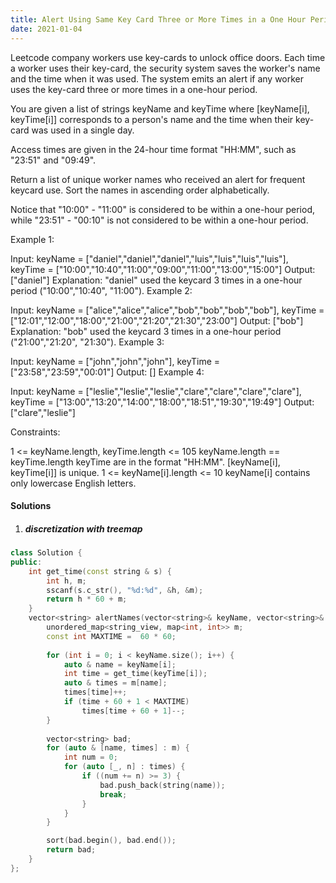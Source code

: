 ```yaml
---
title: Alert Using Same Key Card Three or More Times in a One Hour Perio
date: 2021-01-04
---
```

Leetcode company workers use key-cards to unlock office doors. Each time a worker uses their key-card, the security system saves the worker's name and the time when it was used. The system emits an alert if any worker uses the key-card three or more times in a one-hour period.

You are given a list of strings keyName and keyTime where [keyName[i], keyTime[i]] corresponds to a person's name and the time when their key-card was used in a single day.

Access times are given in the 24-hour time format "HH:MM", such as "23:51" and "09:49".

Return a list of unique worker names who received an alert for frequent keycard use. Sort the names in ascending order alphabetically.

Notice that "10:00" - "11:00" is considered to be within a one-hour period, while "23:51" - "00:10" is not considered to be within a one-hour period.

 

Example 1:

Input: keyName = ["daniel","daniel","daniel","luis","luis","luis","luis"], keyTime = ["10:00","10:40","11:00","09:00","11:00","13:00","15:00"]
Output: ["daniel"]
Explanation: "daniel" used the keycard 3 times in a one-hour period ("10:00","10:40", "11:00").
Example 2:

Input: keyName = ["alice","alice","alice","bob","bob","bob","bob"], keyTime = ["12:01","12:00","18:00","21:00","21:20","21:30","23:00"]
Output: ["bob"]
Explanation: "bob" used the keycard 3 times in a one-hour period ("21:00","21:20", "21:30").
Example 3:

Input: keyName = ["john","john","john"], keyTime = ["23:58","23:59","00:01"]
Output: []
Example 4:

Input: keyName = ["leslie","leslie","leslie","clare","clare","clare","clare"], keyTime = ["13:00","13:20","14:00","18:00","18:51","19:30","19:49"]
Output: ["clare","leslie"]
 

Constraints:

1 <= keyName.length, keyTime.length <= 105
keyName.length == keyTime.length
keyTime are in the format "HH:MM".
[keyName[i], keyTime[i]] is unique.
1 <= keyName[i].length <= 10
keyName[i] contains only lowercase English letters.


#### Solutions

1. ##### discretization with treemap

```cpp
class Solution {
public:
    int get_time(const string & s) {
        int h, m;
        sscanf(s.c_str(), "%d:%d", &h, &m);
        return h * 60 + m;
    }
    vector<string> alertNames(vector<string>& keyName, vector<string>& keyTime) {
        unordered_map<string_view, map<int, int>> m;
        const int MAXTIME =  60 * 60;
        
        for (int i = 0; i < keyName.size(); i++) {
            auto & name = keyName[i];
            int time = get_time(keyTime[i]);
            auto & times = m[name];
            times[time]++;
            if (time + 60 + 1 < MAXTIME)
                times[time + 60 + 1]--;
        }
        
        vector<string> bad;
        for (auto & [name, times] : m) {
            int num = 0;
            for (auto [_, n] : times) {
                if ((num += n) >= 3) {
                    bad.push_back(string(name));
                    break;
                }
            }
        }

        sort(bad.begin(), bad.end());
        return bad;
    }
};
```